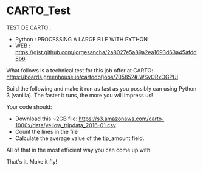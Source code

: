 # CARTO_Test

TEST DE CARTO :
   - Python : PROCESSING A LARGE FILE WITH PYTHON
   - WEB : https://gist.github.com/jorgesancha/2a8027e5a89a2ea1693d63a45afdd8b6

What follows is a technical test for this job offer at CARTO: https://boards.greenhouse.io/cartodb/jobs/705852#.WSvORxOGPUI

Build the following and make it run as fast as you possibly can using Python 3 (vanilla). The faster it runs, the more you will impress us!

Your code should:

+ Download this ~2GB file: https://s3.amazonaws.com/carto-1000x/data/yellow_tripdata_2016-01.csv
+ Count the lines in the file
+ Calculate the average value of the tip_amount field.

All of that in the most efficient way you can come up with.

That's it. Make it fly!
